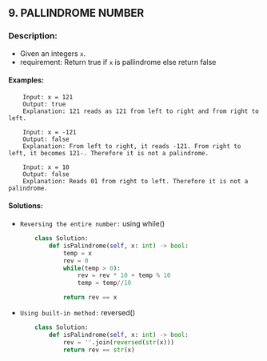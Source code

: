## 9. PALLINDROME NUMBER

### Description:
- Given an integers `x`.
-  requirement: Return true if `x` is pallindrome else return false

#### Examples:

```
    Input: x = 121
    Output: true
    Explanation: 121 reads as 121 from left to right and from right to left.

    Input: x = -121
    Output: false
    Explanation: From left to right, it reads -121. From right to left, it becomes 121-. Therefore it is not a palindrome.
    
    Input: x = 10
    Output: false
    Explanation: Reads 01 from right to left. Therefore it is not a palindrome.

```

#### Solutions:

- `Reversing the entire number:` using while()

    ```py
        class Solution:
            def isPalindrome(self, x: int) -> bool:
                temp = x
                rev = 0
                while(temp > 0):
                    rev = rev * 10 + temp % 10
                    temp = temp//10

                return rev == x
    ```
- `Using built-in method:` reversed()
    ```py
        class Solution:
            def isPalindrome(self, x: int) -> bool:
                rev = ''.join(reversed(str(x)))
                return rev == str(x)
    ```
